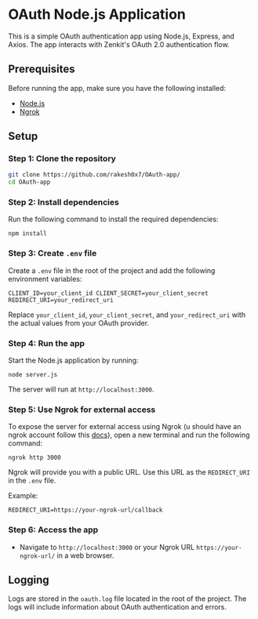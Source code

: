 # OAuth Node.js Application

This is a simple OAuth authentication app using Node.js, Express, and Axios. The app interacts with Zenkit's OAuth 2.0 authentication flow.

## Prerequisites

Before running the app, make sure you have the following installed:

- [Node.js](https://nodejs.org/)
- [Ngrok](https://ngrok.com/)

## Setup

### Step 1: Clone the repository

```bash
git clone https://github.com/rakesh0x7/OAuth-app/
cd OAuth-app
```
		
### Step 2: Install dependencies

Run the following command to install the required dependencies:

`npm install` 

### Step 3: Create `.env` file

Create a `.env` file in the root of the project and add the following environment variables:

`CLIENT_ID=your_client_id
CLIENT_SECRET=your_client_secret
REDIRECT_URI=your_redirect_uri` 

Replace `your_client_id`, `your_client_secret`, and `your_redirect_uri` with the actual values from your OAuth provider.

### Step 4: Run the app

Start the Node.js application by running:

`node server.js` 

The server will run at `http://localhost:3000`.

### Step 5: Use Ngrok for external access

To expose the server for external access using Ngrok (u should have an ngrok account follow this [docs](https://ngrok.com/docs/getting-started/#step-2-connect-your-account)), open a new terminal and run the following command:

`ngrok http 3000` 

Ngrok will provide you with a public URL. Use this URL as the `REDIRECT_URI` in the `.env` file.

Example:

`REDIRECT_URI=https://your-ngrok-url/callback` 

### Step 6: Access the app

-   Navigate to `http://localhost:3000` or your Ngrok URL `https://your-ngrok-url/` in a web browser.

## Logging

Logs are stored in the `oauth.log` file located in the root of the project. The logs will include information about OAuth authentication and errors.
